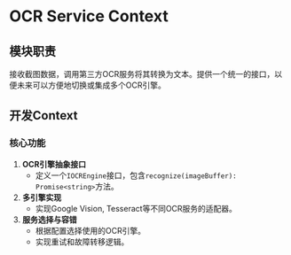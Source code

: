 # OCR Service Context
## 模块职责
接收截图数据，调用第三方OCR服务将其转换为文本。提供一个统一的接口，以便未来可以方便地切换或集成多个OCR引擎。
## 开发Context
### 核心功能
1. **OCR引擎抽象接口**
   - 定义一个`IOCREngine`接口，包含`recognize(imageBuffer): Promise<string>`方法。
2. **多引擎实现**
   - 实现Google Vision, Tesseract等不同OCR服务的适配器。
3. **服务选择与容错**
   - 根据配置选择使用的OCR引擎。
   - 实现重试和故障转移逻辑。

